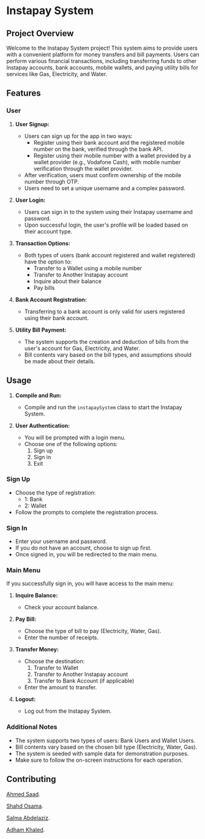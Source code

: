 # Instapay System

## Project Overview

Welcome to the Instapay System project! This system aims to provide users with a convenient platform for money transfers and bill payments. Users can perform various financial transactions, including transferring funds to other Instapay accounts, bank accounts, mobile wallets, and paying utility bills for services like Gas, Electricity, and Water.


## Features 

### User

1. **User Signup:**
   - Users can sign up for the app in two ways:
     - Register using their bank account and the registered mobile number on the bank, verified through the bank API.
     - Register using their mobile number with a wallet provided by a wallet provider (e.g., Vodafone Cash), with mobile number verification through the wallet provider.
   - After verification, users must confirm ownership of the mobile number through OTP.
   - Users need to set a unique username and a complex password.

2. **User Login:**
   - Users can sign in to the system using their Instapay username and password.
   - Upon successful login, the user's profile will be loaded based on their account type.

3. **Transaction Options:**
   - Both types of users (bank account registered and wallet registered) have the option to:
     - Transfer to a Wallet using a mobile number
     - Transfer to Another Instapay account
     - Inquire about their balance
     - Pay bills

4. **Bank Account Registration:**
   - Transferring to a bank account is only valid for users registered using their bank account.

5. **Utility Bill Payment:**
   - The system supports the creation and deduction of bills from the user's account for Gas, Electricity, and Water.
   - Bill contents vary based on the bill types, and assumptions should be made about their details.

## Usage


1. **Compile and Run:**
   - Compile and run the `instapaySystem` class to start the Instapay System.

2. **User Authentication:**
   - You will be prompted with a login menu.
   - Choose one of the following options:
      1. Sign up
      2. Sign in
      3. Exit

### Sign Up

- Choose the type of registration:
   - 1: Bank
   - 2: Wallet
- Follow the prompts to complete the registration process.

### Sign In

- Enter your username and password.
- If you do not have an account, choose to sign up first.
- Once signed in, you will be redirected to the main menu.

### Main Menu

If you successfully sign in, you will have access to the main menu:

1. **Inquire Balance:**
   - Check your account balance.

2. **Pay Bill:**
   - Choose the type of bill to pay (Electricity, Water, Gas).
   - Enter the number of receipts.

3. **Transfer Money:**
   - Choose the destination:
      1. Transfer to Wallet
      2. Transfer to Another Instapay account
      3. Transfer to Bank Account (if applicable)
   - Enter the amount to transfer.

4. **Logout:**
   - Log out from the Instapay System.

### Additional Notes

- The system supports two types of users: Bank Users and Wallet Users.
- Bill contents vary based on the chosen bill type (Electricity, Water, Gas).
- The system is seeded with sample data for demonstration purposes.
- Make sure to follow the on-screen instructions for each operation.


## Contributing

[Ahmed Saad](https://github.com/ahmedsaad123456).

[Shahd Osama](https://github.com/shahdosama10).

[Salma Abdelaziz](https://github.com/Salmaabdelaziz271).

[Adham Khaled](https://github.com/Adham-K-Fahmy).

